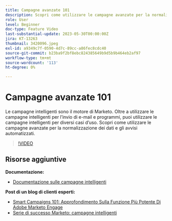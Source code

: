 ```yaml
---
title: Campagne avanzate 101
description: Scopri come utilizzare le campagne avanzate per la normalizzazione dei dati e gli avvisi automatizzati.
role: User
level: Beginner
doc-type: Feature Video
last-substantial-update: 2023-05-30T00:00:00Z
jira: KT-13263
thumbnail: 3420096.jpeg
exl-id: a9349c7f-0590-4d7c-89cc-a86fec8cdc40
source-git-commit: b23ba9f2bf8ebc824385649b9d5b9b464eb2af97
workflow-type: tm+mt
source-wordcount: '113'
ht-degree: 0%

---
```


# Campagne avanzate 101

Le campagne intelligenti sono il motore di Marketo. Oltre a utilizzare le campagne intelligenti per l’invio di e-mail e programmi, puoi utilizzare le campagne intelligenti per diversi casi d’uso. Scopri come utilizzare le campagne avanzate per la normalizzazione dei dati e gli avvisi automatizzati.

>[!VIDEO](https://video.tv.adobe.com/v/3420096/?quality=12&learn=on)


## Risorse aggiuntive

**Documentazione:**

* [Documentazione sulle campagne intelligenti](https://experienceleague.adobe.com/docs/marketo/using/product-docs/core-marketo-concepts/smart-campaigns/understanding-smart-campaigns.html?lang=en)

**Post di un blog di clienti esperti:**

* [Smart Campaigns 101: Approfondimento Sulla Funzione Più Potente Di Adobe Marketo Engage](https://nation.marketo.com/t5/product-blogs/smart-campaigns-101-a-deep-dive-into-adobe-marketo-engage-s-most/ba-p/313385#M1838)
* [Serie di successo Marketo: campagne intelligenti](https://nation.marketo.com/t5/product-blogs/marketo-success-series-smart-campaigns/ba-p/306961)
